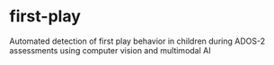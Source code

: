 # first-play
Automated detection of first play behavior in children during ADOS-2 assessments using computer vision and multimodal AI
